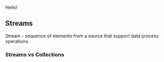 Hello!

## Streams
Stream - sequence of elements from a source that support data process operations.

### Streams vs Collections
